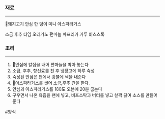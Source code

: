 
### 재료
---
돼지고기 안심 한 덩이
미니 아스파라거스

소금
후추
타임
오레가노
편마늘
파프리카 가루
비스스톡

### 조리
---
1. 안심에 칼집을 내어 편마늘을 박아 놓는다
2. 소금, 후추, 향신료를 친 후 냉장고에 하루 숙성
3. 숙성된 안심은 팬에서 강불에 색을 내준다
4. 아스파라거스를 씻어 소금,후추 간을 한다.
5. 안심과 아스파라거스를 180도 오븐에 20분 굽는다
6. 구우면서 나온 육즙을 팬에 넣고, 비프스탁과 버터를 넣고 살짝 끓여 소스를 만들어준다


#양식